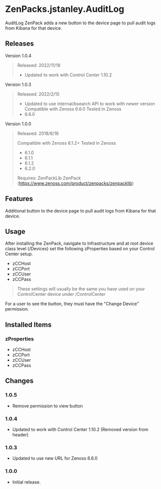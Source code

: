 # ZenPacks.jstanley.AuditLog

AuditLog ZenPack adds a new button to the device page to pull audit logs from Kibana for that device.

## Releases
Version 1.0.4
> Released: 2022/11/18
> * Updated to work with Control Center 1.10.2

Version 1.0.3
> Released: 2022/2/15
> * Updated to use internal/bsearch API to work with newer version
> Compatible with Zenoss 6.6.0
> Tested in Zenoss
> * 6.6.0

Version 1.0.0
> Released: 2018/6/18
>
> Compatible with Zenoss 6.1.2+
> Tested in Zenoss
> * 6.1.0
> * 6.1.1
> * 6.1.2
> * 6.2.0
>
> Requires: ZenPackLib ZenPack (https://www.zenoss.com/product/zenpacks/zenpacklib)

## Features
Additional button to the device page to pull audit logs from Kibana for that device.

## Usage
After installing the ZenPack, navigate to Infrastructure and at root device class level (/Devices) set the following zProperties based on your Control Center setup.
* zCCHost
* zCCPort
* zCCUser
* zCCPass
 > These settings will usually be the same you have used on your ControlCenter device under /ControlCenter

For a user to see the button, they must have the "Change Device" permission.

## Installed Items
### zProperties
* zCCHost
* zCCPort
* zCCUser
* zCCPass

## Changes
### 1.0.5
* Remove permission to view button

### 1.0.4
* Updated to work with Control Center 1.10.2 (Removed version from header)

### 1.0.3
* Updated to use new URL for Zenoss 6.6.0

### 1.0.0
* Initial release.
